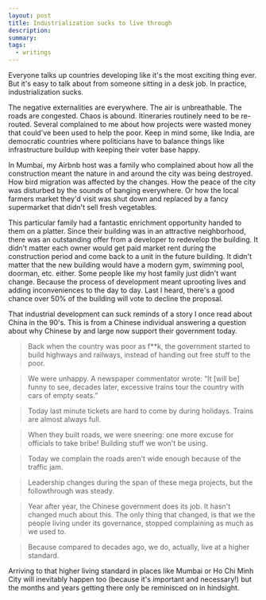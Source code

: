 ```yaml
---
layout: post
title: Industrialization sucks to live through
description:
summary:
tags:
  - writings
---
```


Everyone talks up countries developing like it's the most exciting thing ever. But it's easy to talk about from someone sitting in a desk job. In practice, industrialization sucks.

The negative externalities are everywhere. The air is unbreathable. The roads are congested. Chaos is abound. Itineraries routinely need to be re-routed. Several complained to me about how projects were wasted money that could've been used to help the poor. Keep in mind some, like India, are democratic countries where politicians have to balance things like infrastructure buildup with keeping their voter base happy.

In Mumbai, my Airbnb host was a family who complained about how all the construction meant the nature in and around the city was being destroyed. How bird migration was affected by the changes. How the peace of the city was disturbed by the sounds of banging everywhere. Or how the local farmers market they'd visit was shut down and replaced by a fancy supermarket that didn't sell fresh vegetables.

This particular family had a fantastic enrichment opportunity handed to them on a platter. Since their building was in an attractive neighborhood, there was an outstanding offer from a developer to redevelop the building. It didn't matter each owner would get paid market rent during the construction period and come back to a unit in the future building. It didn't matter that the new building would have a modern gym, swimming pool, doorman, etc. either. Some people like my host family just didn't want change. Because the process of development meant uprooting lives and adding inconveniences to the day to day. Last I heard, there's a good chance over 50% of the building will vote to decline the proposal.

That industrial development can suck reminds of a story I once read about China in the 90's. This is from a Chinese individual answering a question about why Chinese by and large now support their government today.

> Back when the country was poor as f\*\*k, the government started to build highways and railways, instead of handing out free stuff to the poor.

> We were unhappy. A newspaper commentator wrote: “It [will be] funny to see, decades later, excessive trains tour the country with cars of empty seats.”

> Today last minute tickets are hard to come by during holidays. Trains are almost always full.

> When they built roads, we were sneering: one more excuse for officials to take bribe! Building stuff we won't be using.

> Today we complain the roads aren't wide enough because of the traffic jam.

> Leadership changes during the span of these mega projects, but the followthrough was steady.

> Year after year, the Chinese government does its job. It hasn't changed much about this. The only thing that changed, is that we the people living under its governance, stopped complaining as much as we used to.

> Because compared to decades ago, we do, actually, live at a higher standard.

Arriving to that higher living standard in places like Mumbai or Ho Chi Minh City will inevitably happen too (because it's important and necessary!) but the months and years getting there only be reminisced on in hindsight.
